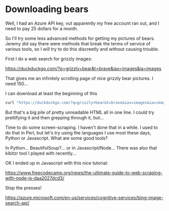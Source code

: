 # Downloading bears

Well, I had an Azure API key, vut apparently my free account ran out, and I need to pay 25 dollars for a month.

So I'll try some less advanced methods for getting my pictures of bears. Jeremy did say there were methods that break the terms of service of various tools, so I will try to do this discreetly and without causing trouble.

First I do a web search for grizzly images:

https://duckduckgo.com/?q=grizzly+bear&t=brave&iax=images&ia=images

That gives me an infinitely scrolling page of nice grizzly bear pictures. I need 150...

I can download at least the beginning of this 

```bash
curl "https://duckduckgo.com/?q=grizzly+bear&t=brave&iax=images&ia=images" > gri.html
```

But that's a big pile of pretty unreadable HTML all in one line. I could try prettifying it and then grepping through it, but...

Time to do some screen-scraping. I haven't done that in a while. I used to do that in Perl, but let's try using the languages I use most these days, Python or Javascript. What are some good tools?

In Python... BeautifulSoup?... or in Javascript/Node... There was also that kibitzr tool I played with recently...

OK I ended up in Javascript with this nice tutorial:

https://www.freecodecamp.org/news/the-ultimate-guide-to-web-scraping-with-node-js-daa2027dcd3/

Stop the presses!

https://azure.microsoft.com/en-us/services/cognitive-services/bing-image-search-api/
